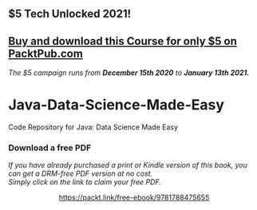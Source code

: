 


## $5 Tech Unlocked 2021!
[Buy and download this Course for only $5 on PacktPub.com](https://www.packtpub.com/product/java-data-science-made-easy/9781788475655)
-----
*The $5 campaign         runs from __December 15th 2020__ to __January 13th 2021.__*

# Java-Data-Science-Made-Easy
Code Repository for Java: Data Science Made Easy 
### Download a free PDF

 <i>If you have already purchased a print or Kindle version of this book, you can get a DRM-free PDF version at no cost.<br>Simply click on the link to claim your free PDF.</i>
<p align="center"> <a href="https://packt.link/free-ebook/9781788475655">https://packt.link/free-ebook/9781788475655 </a> </p>